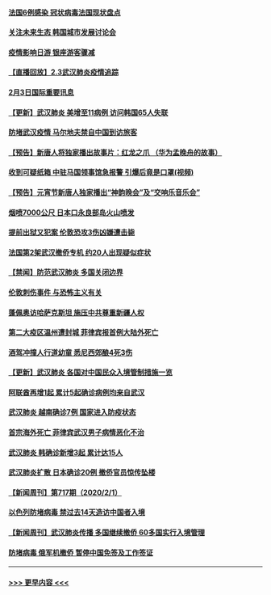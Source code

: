 #### [法国6例感染 冠状病毒法国现状盘点](../pages/prog202/a102768157.md?t=02040044) 
#### [关注未来生态 韩国城市发展讨论会](../pages/prog202/a102768153.md?t=02040044) 
#### [疫情影响日游 银座游客骤减](../pages/prog202/a102768160.md?t=02040044) 
#### [【直播回放】2.3武汉肺炎疫情追踪](../pages/prog202/a102768128.md?t=02040044) 
#### [2月3日国际重要讯息](../pages/prog202/a102767896.md?t=02040044) 
#### [【更新】武汉肺炎 美增至11病例 访问韩国65人失联](../pages/prog202/a102758911.md?t=02040044) 
#### [防堵武汉疫情 马尔地夫禁自中国到访旅客](../pages/prog202/a102767847.md?t=02040044) 
#### [【预告】新唐人将独家播出故事片：红龙之爪 （华为孟晚舟的故事）](../pages/prog202/a102767728.md?t=02040044) 
#### [收到可疑纸箱 中驻马国领事馆急报警 引爆后竟是口罩(视频)](../pages/prog202/a102767695.md?t=02040044) 
#### [【预告】元宵节新唐人独家播出“神韵晚会”及“交响乐音乐会”](../pages/prog202/a102767674.md?t=02040044) 
#### [烟喷7000公尺 日本口永良部岛火山喷发](../pages/prog202/a102767687.md?t=02040044) 
#### [提前出狱又犯案 伦敦恐攻3伤凶嫌遭击毙](../pages/prog202/a102767635.md?t=02040044) 
#### [法国第2架武汉撤侨专机 约20人出现疑似症状](../pages/prog202/a102767617.md?t=02040044) 
#### [【禁闻】防范武汉肺炎  多国关闭边界](../pages/prog202/a102767542.md?t=02040044) 
#### [伦敦刺伤事件 与恐怖主义有关](../pages/prog202/a102767509.md?t=02040044) 
#### [蓬佩奥访哈萨克斯坦 施压中共尊重新疆人权](../pages/prog202/a102767395.md?t=02040044) 
#### [第二大疫区温州遭封城 菲律宾报首例大陆外死亡](../pages/prog202/a102767388.md?t=02040044) 
#### [酒驾冲撞人行道幼童 悉尼西郊酿4死3伤](../pages/prog202/a102767238.md?t=02040044) 
#### [【更新】武汉肺炎 各国对中国民众入境管制措施一览](../pages/prog202/a102767170.md?t=02040044) 
#### [阿联酋再增1起 累计5起确诊病例均来自武汉](../pages/prog202/a102767207.md?t=02040044) 
#### [武汉肺炎 越南确诊7例 国家进入防疫状态](../pages/prog202/a102767186.md?t=02040044) 
#### [首宗海外死亡 菲律宾武汉男子病情恶化不治](../pages/prog202/a102767150.md?t=02040044) 
#### [武汉肺炎 韩确诊新增3起 累计达15人](../pages/prog202/a102767132.md?t=02040044) 
#### [武汉肺炎扩散 日本确诊20例 撤侨官员惊传坠楼](../pages/prog202/a102767109.md?t=02040044) 
#### [【新闻周刊】第717期（2020/2/1）](../pages/prog202/a102767114.md?t=02040044) 
#### [以色列防堵病毒 禁过去14天造访中国者入境](../pages/prog202/a102767091.md?t=02040044) 
#### [【新闻周刊】武汉肺炎传播 多国继续撤侨 60多国实行入境管理](../pages/prog202/a102767044.md?t=02040044) 
#### [防堵病毒 俄军机撤侨 暂停中国免签及工作签证](../pages/prog202/a102767084.md?t=02040044) 

----
#### [ >>> 更早内容 <<< ](../indexes/prog202-earlier.md)
